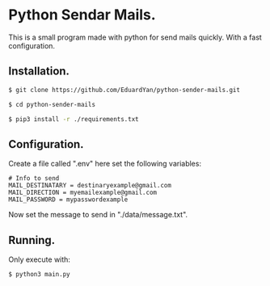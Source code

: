 # Python Sendar Mails.

This is a small program made with python for send mails quickly. With
a fast configuration.

## Installation.

```bash
$ git clone https://github.com/EduardYan/python-sender-mails.git

$ cd python-sender-mails

$ pip3 install -r ./requirements.txt
```

## Configuration.

Create a file called ".env" here set the following variables:

```env
# Info to send
MAIL_DESTINATARY = destinaryexample@gmail.com
MAIL_DIRECTION = myemailexample@gmail.com
MAIL_PASSWORD = mypasswordexample
```

Now set the message to send in "./data/message.txt".

## Running.

Only execute with:

```bash
$ python3 main.py
```